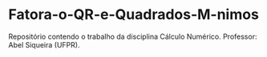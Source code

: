 # Fatora-o-QR-e-Quadrados-M-nimos
Repositório contendo o trabalho da disciplina Cálculo Numérico. Professor: Abel Siqueira (UFPR).
